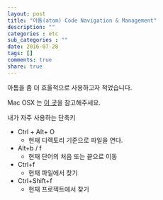 ```yaml
---
layout: post
title: "아톰(atom) Code Navigation & Management"
description: ""
categories : etc
sub_categories : ""
date: 2016-07-28
tags: []
comments: true
share: true
---
```


아톰을 좀 더 효울적으로 사용하고자 적었습니다.

Mac OSX 는 [이 곳](http://sweetme.at/2014/03/10/atom-editor-cheat-sheet/)을
참고해주세요.

  

내가 자주 사용하는 단축키

  * Ctrl + Alt+ O 
    * 현재 디렉토리 기준으로 파일을 연다.
  * Alt+b / f
    * 현재 단어의 처음 또는 끝으로 이동
  * Ctrl+f
    * 현재 파일에서 찾기
  * Ctrl+Shift+f
    * 현재 프로젝트에서 찾기

  

